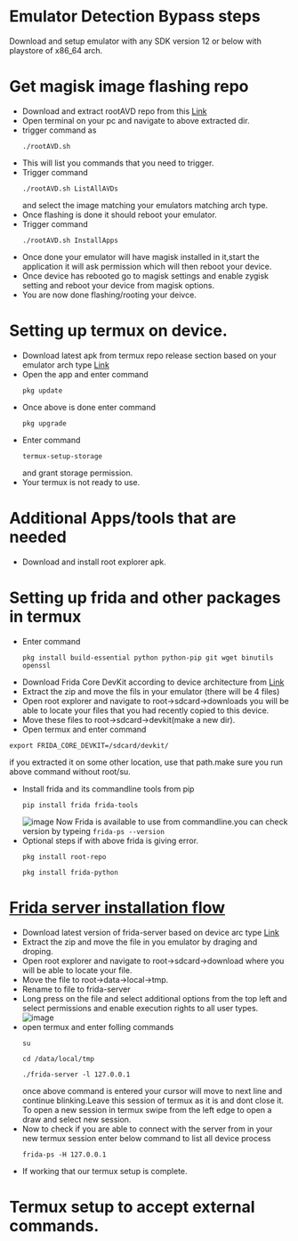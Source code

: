 # Emulator Detection Bypass steps
Download and setup emulator with any SDK version 12 or below with playstore of x86_64 arch.

# Get magisk image flashing repo 
* Download and extract rootAVD repo from this [Link](https://github.com/newbit1/rootAVD)
* Open terminal on your pc and navigate to above extracted dir.
* trigger command as
  ```
  ./rootAVD.sh
  ```
* This will list you commands that you need to trigger.
* Trigger command
  ```
  ./rootAVD.sh ListAllAVDs
  ```
  and select the image matching your emulators matching arch type.
* Once flashing is done it should reboot your emulator.
* Trigger command
  ```
  ./rootAVD.sh InstallApps
  ```
* Once done your emulator will have magisk installed in it,start the application it will ask permission which will then reboot your device.
* Once device has rebooted go to magisk settings and enable zygisk setting and reboot your device from magisk options.
* You are now done flashing/rooting your deivce.
# Setting up termux on device.
* Download latest apk from termux repo release section based on your emulator arch type [Link](https://github.com/termux/termux-app/releases)
* Open the app and enter command
  ```
  pkg update
  ```
* Once above is done enter command
  ```
  pkg upgrade
  ```
* Enter command
  ```
  termux-setup-storage
  ```
  and grant storage permission.
* Your termux is not ready to use.
  
# Additional Apps/tools that are needed
* Download and install root explorer apk.
  
# Setting up frida and other packages in termux
* Enter command
  ```
  pkg install build-essential python python-pip git wget binutils openssl
  ```
*  Download Frida Core DevKit according to device architecture from [Link](https://github.com/frida/frida/releases)
*  Extract the zip and move the fils in your emulator (there will be 4 files)
*  Open root explorer and navigate to root->sdcard->downloads you will be able to locate your files that you had recently copied to this device.
*  Move these files to root->sdcard->devkit(make a new dir).
*  Open termux and enter command
  ```
export FRIDA_CORE_DEVKIT=/sdcard/devkit/
```
   if you extracted it on some other location, use that path.make sure you run above command without root/su.
* Install frida and its commandline tools from pip
  ```
  pip install frida frida-tools
  ```
  ![image](https://user-images.githubusercontent.com/27184655/218310575-89d7d2c0-028d-4942-a5ea-edc96461d55f.jpg)
  Now Frida is available to use from commandline.you can check version by typeing ``` frida-ps --version ```
* Optional steps if with above frida is giving error.
  ```
  pkg install root-repo
  ```
  ```
  pkg install frida-python
  ```
# [Frida server installation flow](https://github.com/frida/frida/discussions/2411)
* Download latest version of frida-server based on device arc type [Link](https://github.com/frida/frida/releases)
* Extract the zip and move the file in you emulator by draging and droping.
* Open root explorer and navigate to root->sdcard->download where you will be able to locate your file.
* Move the file to root->data->local->tmp.
* Rename to file to frida-server
* Long press on the file and select additional options from the top left and select permissions and enable execution rights to all user types. ![image](https://github.com/Ms-dev3/EmulatorByPass/assets/111139550/643e5ac9-8fb7-4273-b580-131e19bba2a5)
* open termux and enter folling commands
  ```
  su
  ```
  ```
  cd /data/local/tmp
  ```
  ```
  ./frida-server -l 127.0.0.1
  ```
  once above command is entered your cursor will move to next line and continue blinking.Leave this session of termux as it is and dont close it.
  To open a new session in termux swipe from the left edge to open a draw and select new session.
* Now to check if you are able to connect with the server from in your new termux session enter below command to list all device process
  ```
  frida-ps -H 127.0.0.1
  ```
* If working that our termux setup is complete.
  
# Termux setup to accept external commands.  


